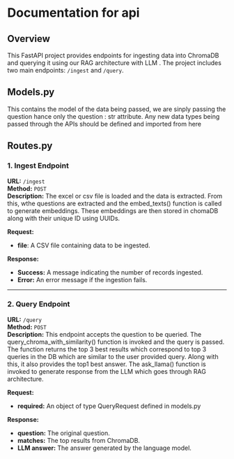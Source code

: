 # Documentation for api 

## Overview
This FastAPI project provides endpoints for ingesting data into ChromaDB and querying it using our RAG architecture with LLM . The project includes two main endpoints: `/ingest` and `/query`.

## Models.py
This contains the model of the data being passed, we are sinply passing the question hance only the question : str attribute.
Any new data types being passed through the APIs should be defined and imported from here

## Routes.py

### 1. Ingest Endpoint

**URL:** `/ingest`  
**Method:** `POST`  
**Description:** The excel or csv file is loaded and the data is extracted. From this, wthe questions are extracted and the embed_texts() function is called to generate embeddings. These embeddings are then stored in chomaDB along with their unique ID using UUIDs.

**Request:**
- **file**: A CSV file containing data to be ingested.

**Response:**
- **Success:** A message indicating the number of records ingested.
- **Error:** An error message if the ingestion fails.
---
### 2. Query Endpoint

**URL:** `/query`  
**Method:** `POST`  
**Description:** This endpoint accepts the question to be queried. The query_chroma_with_similarity() function is invoked and the query is passed. The function returns the top 3 best results which correspond to top 3 queries in the DB which are similar to the user provided query. Along with this, it also provides the top1 best answer. The ask_llama() function is invoked to generate response from the LLM which goes through RAG architecture.

**Request:**
- **required:** An object of type QueryRequest defined in models.py

**Response:**

- **question:** The original question.
- **matches:** The top results from ChromaDB.
- **LLM answer:** The answer generated by the language model.